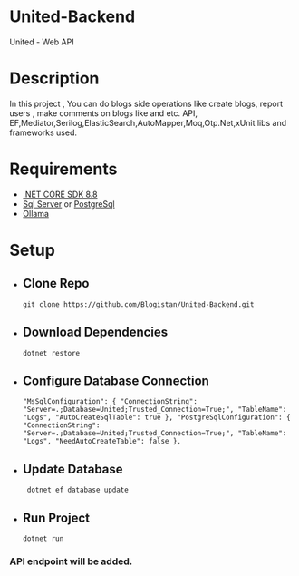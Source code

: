 # United-Backend
United - Web API

# Description
In this project , You can do blogs side operations like create blogs, report users , make comments on blogs like and etc. API, EF,Mediator,Serilog,ElasticSearch,AutoMapper,Moq,Otp.Net,xUnit libs and frameworks used.

# Requirements
- [.NET CORE SDK 8.8](https://dotnet.microsoft.com/en-us/download/dotnet/8.0)
- [Sql Server](https://www.microsoft.com/en-us/sql-server/sql-server-downloads) or [PostgreSql](https://www.postgresql.org/download/)
- [Ollama](https://ollama.com)

#  Setup

- ## Clone Repo
  `git clone https://github.com/Blogistan/United-Backend.git`
- ## Download Dependencies
  `dotnet restore`
- ## Configure Database Connection
  ` "MsSqlConfiguration": {
    "ConnectionString": "Server=.;Database=United;Trusted_Connection=True;",
    "TableName": "Logs",
    "AutoCreateSqlTable": true
    },
  "PostgreSqlConfiguration": {
    "ConnectionString": "Server=.;Database=United;Trusted_Connection=True;",
    "TableName": "Logs",
    "NeedAutoCreateTable": false
  },
`
- ## Update Database
  ` dotnet ef database update`
- ## Run Project
  `dotnet run`

### API endpoint will be added.
